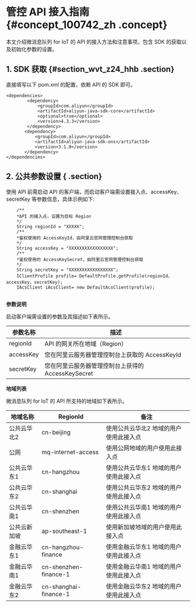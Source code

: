 # 管控 API 接入指南 {#concept_100742_zh .concept}

本文介绍微消息队列 for IoT 的 API 的接入方法和注意事项，包含 SDK 的获取以及初始化参数的设置。

## 1. SDK 获取 {#section_wvt_z24_hhb .section}

直接填写以下 pom.xml 的配置，依赖 API 的 SDK 即可。

```language-xml
<dependencies>
 		<dependency>
			<groupId>com.aliyun</groupId>
			<artifactId>aliyun-java-sdk-core</artifactId>
			<optional>true</optional>
			<version>4.3.3</version>
 		</dependency>
       <dependency>
           <groupId>com.aliyun</groupId>
           <artifactId>aliyun-java-sdk-ons</artifactId>
           <version>3.1.0</version>
       </dependency>
</dependencies>

```

## 2. 公共参数设置 { .section}

使用 API 前需启动 API 的客户端，而启动客户端需设置接入点、accessKey、secretKey 等参数信息，具体示例如下:

```language-java
    /**
    *API 的接入点，设置为目标 Region
    */
    String regionId = "XXXXX";
    /**
    *鉴权使用的 AccessKeyId，由阿里云官网管理控制台获取
    */
    String accessKey = "XXXXXXXXXXXXXXXXX";
    /**
    *鉴权使用的 AccessKeySecret，由阿里云官网管理控制台获取
    */
    String secretKey = "XXXXXXXXXXXXXXXXX";
    IClientProfile profile= DefaultProfile.getProfile(regionId，accessKey，secretKey);
    IAcsClient iAcsClient= new DefaultAcsClient(profile);
            

```

 **参数说明** 

启动客户端需设置的参数及其描述如下表所示。

|参数名称|描述|
|----|--|
|regionId|API 的网关所在地域（Region）|
|accessKey|您在阿里云服务器管理控制台上获取的 AccessKeyId|
|secretKey|您在阿里云服务器管理控制台上获得的 AccessKeySecret|

 **地域列表** 

微消息队列 for IoT 的 API 所支持的地域如下表所示。

|地域名称|RegionId|备注|
|----|--------|--|
|公共云华北2|cn-beijing|使用公共云华北2 地域的用户使用此接入点|
|公网|mq-internet-access|使用公网地域的用户使用此接入点|
|公共云华东1|cn-hangzhou|使用公共云华东1 地域的用户使用此接入点|
|公共云华东2|cn-shanghai|使用公共云华东2 地域的用户使用此接入点|
|公共云华南1|cn-shenzhen|使用公共云华南1 地域的用户使用此接入点|
|公共云新加坡|ap-southeast-1|使用新加坡地域的用户使用此接入点|
|金融云华东1|cn-hangzhou-finance|使用金融云华东1 地域的用户使用此接入点|
|金融云华南1|cn-shenzhen-finance-1|使用金融云华南1 地域的用户使用此接入点|
|金融云华东2|cn-shanghai-finance-1|使用金融云华东2 地域的用户使用此接入点|

